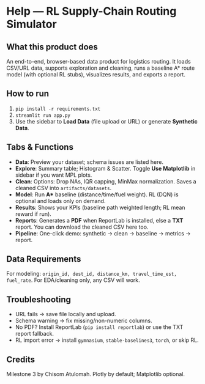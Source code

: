 # Help — RL Supply-Chain Routing Simulator

## What this product does

An end-to-end, browser-based data product for logistics routing. It loads CSV/URL data, supports exploration and cleaning, runs a baseline A\* route model (with optional RL stubs), visualizes results, and exports a report.

## How to run

1. `pip install -r requirements.txt`
2. `streamlit run app.py`
3. Use the sidebar to **Load Data** (file upload or URL) or generate **Synthetic Data**.

## Tabs & Functions

- **Data**: Preview your dataset; schema issues are listed here.
- **Explore**: Summary table; Histogram & Scatter. Toggle **Use Matplotlib** in sidebar if you want MPL plots.
- **Clean**: Options: Drop NAs, IQR capping, MinMax normalization. Saves a cleaned CSV into `artifacts/datasets`.
- **Model**: Run **A\*** baseline (distance/time/fuel weight). RL (DQN) is optional and loads only on demand.
- **Results**: Shows your KPIs (baseline path weighted length; RL mean reward if run).
- **Reports**: Generates a **PDF** when ReportLab is installed, else a **TXT** report. You can download the cleaned CSV here too.
- **Pipeline**: One-click demo: synthetic → clean → baseline → metrics → report.

## Data Requirements

For modeling: `origin_id, dest_id, distance_km, travel_time_est, fuel_rate`. For EDA/cleaning only, any CSV will work.

## Troubleshooting

- URL fails → save file locally and upload.
- Schema warning → fix missing/non-numeric columns.
- No PDF? Install ReportLab (`pip install reportlab`) or use the TXT report fallback.
- RL import error → install `gymnasium`, `stable-baselines3`, `torch`, or skip RL.

## Credits

Milestone 3 by Chisom Atulomah. Plotly by default; Matplotlib optional.
